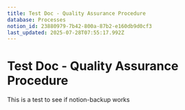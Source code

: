 ```yaml
---
title: Test Doc - Quality Assurance Procedure
database: Processes
notion_id: 23880979-7b42-800a-87b2-e160db9d0cf3
last_updated: 2025-07-28T07:55:17.992Z
---
```


# Test Doc - Quality Assurance Procedure


This is a test to see if notion-backup works

